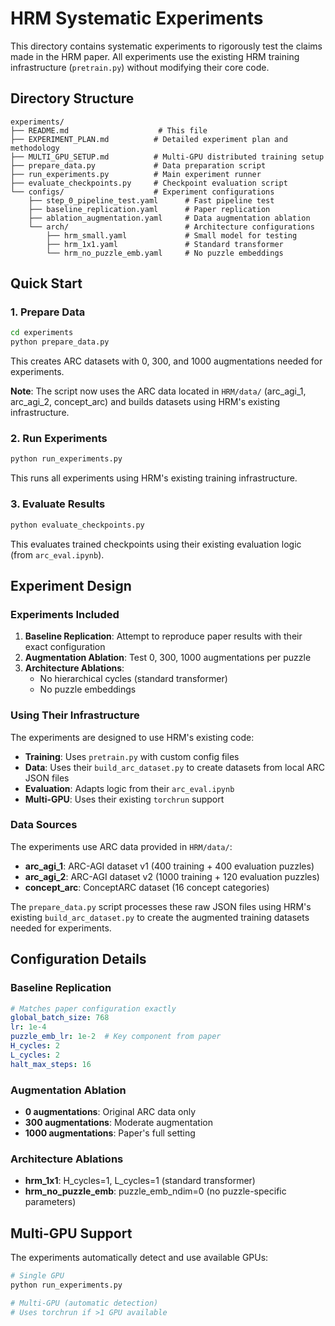 # HRM Systematic Experiments

This directory contains systematic experiments to rigorously test the claims made in the HRM paper. All experiments use the existing HRM training infrastructure (`pretrain.py`) without modifying their core code.

## Directory Structure

```
experiments/
├── README.md                    # This file
├── EXPERIMENT_PLAN.md          # Detailed experiment plan and methodology
├── MULTI_GPU_SETUP.md          # Multi-GPU distributed training setup
├── prepare_data.py             # Data preparation script
├── run_experiments.py          # Main experiment runner
├── evaluate_checkpoints.py     # Checkpoint evaluation script
└── configs/                    # Experiment configurations
    ├── step_0_pipeline_test.yaml      # Fast pipeline test
    ├── baseline_replication.yaml      # Paper replication
    ├── ablation_augmentation.yaml     # Data augmentation ablation
    └── arch/                          # Architecture configurations
        ├── hrm_small.yaml             # Small model for testing
        ├── hrm_1x1.yaml               # Standard transformer
        └── hrm_no_puzzle_emb.yaml     # No puzzle embeddings
```

## Quick Start

### 1. Prepare Data
```bash
cd experiments
python prepare_data.py
```
This creates ARC datasets with 0, 300, and 1000 augmentations needed for experiments.

**Note**: The script now uses the ARC data located in `HRM/data/` (arc_agi_1, arc_agi_2, concept_arc) and builds datasets using HRM's existing infrastructure.

### 2. Run Experiments
```bash
python run_experiments.py
```
This runs all experiments using HRM's existing training infrastructure.

### 3. Evaluate Results
```bash
python evaluate_checkpoints.py
```
This evaluates trained checkpoints using their existing evaluation logic (from `arc_eval.ipynb`).

## Experiment Design

### Experiments Included

1. **Baseline Replication**: Attempt to reproduce paper results with their exact configuration
2. **Augmentation Ablation**: Test 0, 300, 1000 augmentations per puzzle
3. **Architecture Ablations**:
   - No hierarchical cycles (standard transformer)
   - No puzzle embeddings

### Using Their Infrastructure

The experiments are designed to use HRM's existing code:
- **Training**: Uses `pretrain.py` with custom config files
- **Data**: Uses their `build_arc_dataset.py` to create datasets from local ARC JSON files
- **Evaluation**: Adapts logic from their `arc_eval.ipynb`
- **Multi-GPU**: Uses their existing `torchrun` support

### Data Sources

The experiments use ARC data provided in `HRM/data/`:
- **arc_agi_1**: ARC-AGI dataset v1 (400 training + 400 evaluation puzzles)
- **arc_agi_2**: ARC-AGI dataset v2 (1000 training + 120 evaluation puzzles)  
- **concept_arc**: ConceptARC dataset (16 concept categories)

The `prepare_data.py` script processes these raw JSON files using HRM's existing `build_arc_dataset.py` to create the augmented training datasets needed for experiments.

## Configuration Details

### Baseline Replication
```yaml
# Matches paper configuration exactly
global_batch_size: 768
lr: 1e-4
puzzle_emb_lr: 1e-2  # Key component from paper
H_cycles: 2
L_cycles: 2
halt_max_steps: 16
```

### Augmentation Ablation
- **0 augmentations**: Original ARC data only
- **300 augmentations**: Moderate augmentation
- **1000 augmentations**: Paper's full setting

### Architecture Ablations
- **hrm_1x1**: H_cycles=1, L_cycles=1 (standard transformer)
- **hrm_no_puzzle_emb**: puzzle_emb_ndim=0 (no puzzle-specific parameters)

## Multi-GPU Support

The experiments automatically detect and use available GPUs:

```bash
# Single GPU
python run_experiments.py

# Multi-GPU (automatic detection)
# Uses torchrun if >1 GPU available
```
